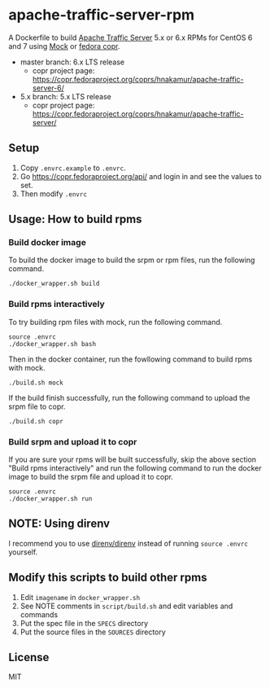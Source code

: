 apache-traffic-server-rpm
=========================

A Dockerfile to build [Apache Traffic Server](https://trafficserver.apache.org/) 5.x or 6.x RPMs for CentOS 6 and 7 using [Mock](https://fedoraproject.org/wiki/Mock) or [fedora copr](https://copr.fedoraproject.org/).

* master branch: 6.x LTS release
    * copr project page: https://copr.fedoraproject.org/coprs/hnakamur/apache-traffic-server-6/
* 5.x branch: 5.x LTS release
    * copr project page: https://copr.fedoraproject.org/coprs/hnakamur/apache-traffic-server/

## Setup

1. Copy `.envrc.example` to `.envrc`.
2. Go https://copr.fedoraproject.org/api/ and login in and see the values to set.
3. Then modify `.envrc`

## Usage: How to build rpms

### Build docker image

To build the docker image to build the srpm or rpm files, run the following command.

```
./docker_wrapper.sh build
```

### Build rpms interactively

To try building rpm files with mock, run the following command.

```
source .envrc
./docker_wrapper.sh bash
```

Then in the docker container, run the fowllowing command to build rpms with mock.

```
./build.sh mock
```

If the build finish successfully, run the following command to upload the srpm file to copr.

```
./build.sh copr
```

### Build srpm and upload it to copr

If you are sure your rpms will be built successfully,
skip the above section "Build rpms interactively" and run the following command
to run the docker image to build the srpm file and upload it to copr.

```
source .envrc
./docker_wrapper.sh run
```

## NOTE: Using direnv

I recommend you to use [direnv/direnv](https://github.com/direnv/direnv)
instead of running `source .envrc` yourself.

## Modify this scripts to build other rpms

1. Edit `imagename` in `docker_wrapper.sh`
2. See NOTE comments in `script/build.sh` and edit variables and commands
3. Put the spec file in the `SPECS` directory
4. Put the source files in the `SOURCES` directory

## License
MIT
